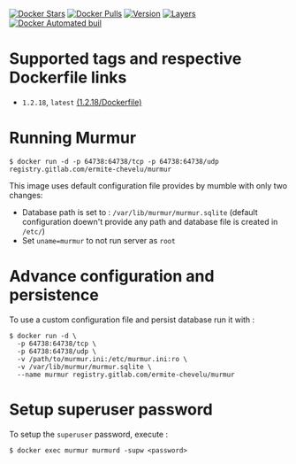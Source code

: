 [![Docker Stars](https://img.shields.io/docker/stars/ermite/murmur.svg)]() [![Docker Pulls](https://img.shields.io/docker/pulls/ermite/murmur.svg)]()
[![Version](https://images.microbadger.com/badges/version/ermite/murmur.svg)]() [![Layers](https://images.microbadger.com/badges/image/ermite/murmur.svg)]()
[![Docker Automated buil](https://img.shields.io/docker/automated/ermite/murmur.svg)]()

# Supported tags and respective Dockerfile links

* `1.2.18`, `latest` [(1.2.18/Dockerfile)](https://github.com/Ermite-Chevelu/murmur/blob/1.2.18/Dockerfile)

# Running Murmur

```
$ docker run -d -p 64738:64738/tcp -p 64738:64738/udp registry.gitlab.com/ermite-chevelu/murmur
```

This image uses default configuration file provides by mumble with only two changes:

* Database path is set to : `/var/lib/murmur/murmur.sqlite` (default configuration doewn't provide any path and database file is created in `/etc/`)
* Set `uname=murmur` to not run server as `root`

# Advance configuration and persistence

To use a custom configuration file and persist database run it with :

```
$ docker run -d \
  -p 64738:64738/tcp \
  -p 64738:64738/udp \
  -v /path/to/murmur.ini:/etc/murmur.ini:ro \
  -v /var/lib/murmur/murmur.sqlite \
  --name murmur registry.gitlab.com/ermite-chevelu/murmur
```

# Setup superuser password

To setup the `superuser` password, execute :

```
$ docker exec murmur murmurd -supw <password>
```
